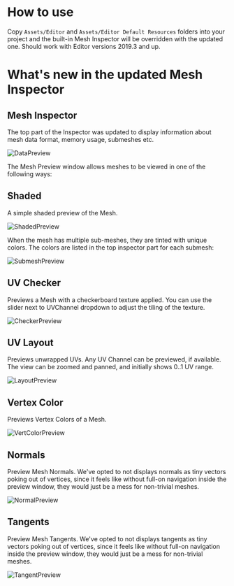 # How to use

Copy `Assets/Editor` and `Assets/Editor Default Resources` folders into your project and the built-in Mesh Inspector will be overridden with the updated one. Should work with Editor versions 2019.3 and up.

# What's new in the updated Mesh Inspector
## Mesh Inspector
The top part of the Inspector was updated to display information about mesh data format, memory usage, submeshes etc.

![DataPreview]

The Mesh Preview window allows meshes to be viewed in one of the following ways:

## Shaded

A simple shaded preview of the Mesh.

![ShadedPreview]

When the mesh has multiple sub-meshes, they are tinted with unique colors. The colors are listed in the top inspector part for each submesh:

![SubmeshPreview]

## UV Checker

Previews a Mesh with a checkerboard texture applied. You can use the slider next to UVChannel dropdown to adjust the tiling of the texture.

![CheckerPreview]

## UV Layout

Previews unwrapped UVs. Any UV Channel can be previewed, if available. The view can be zoomed and panned, and initially shows 0..1 UV range.

![LayoutPreview]

## Vertex Color

Previews Vertex Colors of a Mesh.

![VertColorPreview]

## Normals

Preview Mesh Normals. We've opted to not displays normals as tiny vectors poking out of vertices, since it feels like without full-on navigation inside the preview window, they would just be a mess for non-trivial meshes.

![NormalPreview]

## Tangents

Preview Mesh Tangents. We've opted to not displays tangents as tiny vectors poking out of vertices, since it feels like without full-on navigation inside the preview window, they would just be a mess for non-trivial meshes.

![TangentPreview]

[DataPreview]: https://i.imgur.com/WYDqCZ2.png
[ShadedPreview]: https://i.imgur.com/fqyTnQd.png
[SubmeshPreview]: https://i.imgur.com/0k6E7R3.png
[CheckerPreview]: https://i.imgur.com/IYIpUBT.png
[LayoutPreview]: https://i.imgur.com/bb1LfuP.png
[VertColorPreview]: https://i.imgur.com/2dwvYLX.png
[NormalPreview]: https://i.imgur.com/0bnRfFs.png
[TangentPreview]: https://i.imgur.com/G30W4LL.png


